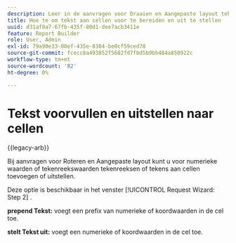 ```yaml
---
description: Leer in de aanvragen voor Draaien en Aangepaste layout tekenreeksen of tekens aan cellen toe te voegen of uit te stellen.
title: Hoe te om tekst aan cellen voor te bereiden en uit te stellen
uuid: d31af8a7-67fb-435f-80d1-dee7acb3411e
feature: Report Builder
role: User, Admin
exl-id: 79a90e33-00ef-435e-8304-be0cf59ced78
source-git-commit: fcecc8a493852f5682fd7fbd5b9bb484a850922c
workflow-type: tm+mt
source-wordcount: '82'
ht-degree: 0%

---
```


# Tekst voorvullen en uitstellen naar cellen

{{legacy-arb}}

Bij aanvragen voor Roteren en Aangepaste layout kunt u voor numerieke waarden of tekenreekswaarden tekenreeksen of tekens aan cellen toevoegen of uitstellen.

Deze optie is beschikbaar in het venster [!UICONTROL Request Wizard: Step 2] .

**prepend Tekst:** voegt een prefix van numerieke of koordwaarden in de cel toe.

**stelt Tekst uit:** voegt een numerieke of koordwaarden in de cel toe.
